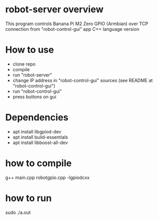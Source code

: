 # robot-server overview
This program controls Banana Pi M2 Zero GPIO (Armbian) over TCP connection from "robot-control-gui" app 
C++ language version

# How to use
- clone repo
- compile
- run "robot-server"
- change IP address in "robot-control-gui" sources (see README at "robot-control-gui")
- run "robot-control-gui"
- press buttons on gui

# Dependencies
- apt install libgpiod-dev
- apt install build-essentials
- apt install libboost-all-dev

# how to compile
g++ main.cpp robotgpio.cpp -lgpiodcxx

# how to run
sudo ./a.out
